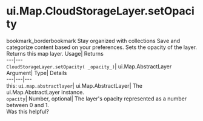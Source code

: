  
#  ui.Map.CloudStorageLayer.setOpacity 
bookmark_borderbookmark Stay organized with collections  Save and categorize content based on your preferences.
Sets the opacity of the layer. 
Returns this map layer.
Usage| Returns  
---|---  
`CloudStorageLayer.setOpacity( _opacity_)`| ui.Map.AbstractLayer  
Argument| Type| Details  
---|---|---  
this: `ui.map.abstractlayer`| ui.Map.AbstractLayer| The ui.Map.AbstractLayer instance.  
`opacity`| Number, optional| The layer's opacity represented as a number between 0 and 1.  
Was this helpful?
